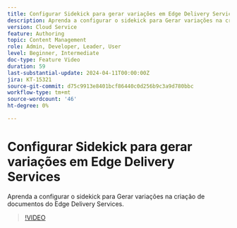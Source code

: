 ```yaml
---
title: Configurar Sidekick para gerar variações em Edge Delivery Services
description: Aprenda a configurar o sidekick para Gerar variações na criação de documentos do Edge Delivery Services.
version: Cloud Service
feature: Authoring
topic: Content Management
role: Admin, Developer, Leader, User
level: Beginner, Intermediate
doc-type: Feature Video
duration: 59
last-substantial-update: 2024-04-11T00:00:00Z
jira: KT-15321
source-git-commit: d75c9913e8401bcf86440c0d256b9c3a9d780bbc
workflow-type: tm+mt
source-wordcount: '46'
ht-degree: 0%

---
```



# Configurar Sidekick para gerar variações em Edge Delivery Services

Aprenda a configurar o sidekick para Gerar variações na criação de documentos do Edge Delivery Services.

>[!VIDEO](https://video.tv.adobe.com/v/3428306/?learn=on)
